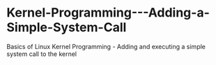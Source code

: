 # Kernel-Programming---Adding-a-Simple-System-Call
Basics of Linux Kernel Programming - Adding and executing a simple system call to the kernel
